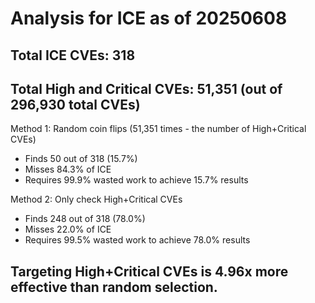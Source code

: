 # Analysis for ICE as of 20250608

## Total ICE CVEs: 318
## Total High and Critical CVEs: 51,351 (out of 296,930 total CVEs)

Method 1: Random coin flips (51,351 times - the number of High+Critical CVEs)
  - Finds 50 out of 318 (15.7%)
  - Misses 84.3% of ICE
  - Requires 99.9% wasted work to achieve 15.7% results

Method 2: Only check High+Critical CVEs
  - Finds 248 out of 318 (78.0%)
  - Misses 22.0% of ICE
  - Requires 99.5% wasted work to achieve 78.0% results

## Targeting High+Critical CVEs is 4.96x more effective than random selection.
